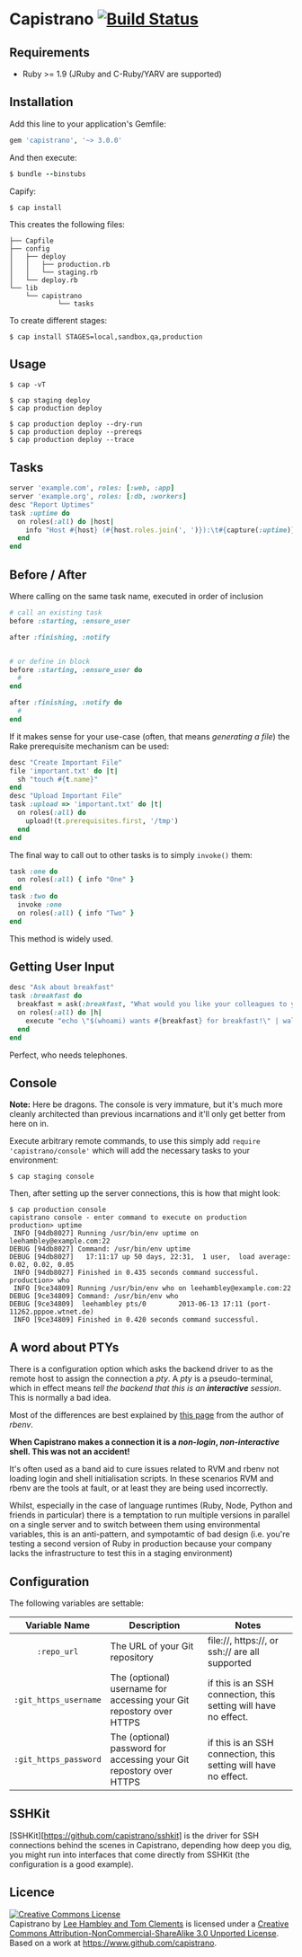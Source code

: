 # Capistrano [![Build Status](https://travis-ci.org/capistrano/capistrano.png?branch=v3)](https://travis-ci.org/capistrano/capistrano)

## Requirements

* Ruby >= 1.9 (JRuby and C-Ruby/YARV are supported)

## Installation

Add this line to your application's Gemfile:

``` ruby
gem 'capistrano', '~> 3.0.0'
```

And then execute:

``` ruby
$ bundle --binstubs
```

Capify:

``` shell
$ cap install
```

This creates the following files:

```
├── Capfile
├── config
│   ├── deploy
│   │   ├── production.rb
│   │   └── staging.rb
│   └── deploy.rb
└── lib
    └── capistrano
            └── tasks
```

To create different stages:

``` shell
$ cap install STAGES=local,sandbox,qa,production
```

## Usage

``` shell
$ cap -vT

$ cap staging deploy
$ cap production deploy

$ cap production deploy --dry-run
$ cap production deploy --prereqs
$ cap production deploy --trace
```

## Tasks

``` ruby
server 'example.com', roles: [:web, :app]
server 'example.org', roles: [:db, :workers]
desc "Report Uptimes"
task :uptime do
  on roles(:all) do |host|
    info "Host #{host} (#{host.roles.join(', ')}):\t#{capture(:uptime)}"
  end
end
```

## Before / After

Where calling on the same task name, executed in order of inclusion

``` ruby
# call an existing task
before :starting, :ensure_user

after :finishing, :notify


# or define in block
before :starting, :ensure_user do
  #
end

after :finishing, :notify do
  #
end
```

If it makes sense for your use-case (often, that means *generating a file*)
the Rake prerequisite mechanism can be used:

``` ruby
desc "Create Important File"
file 'important.txt' do |t|
  sh "touch #{t.name}"
end
desc "Upload Important File"
task :upload => 'important.txt' do |t|
  on roles(:all) do
    upload!(t.prerequisites.first, '/tmp')
  end
end
```

The final way to call out to other tasks is to simply `invoke()` them:

``` ruby
task :one do
  on roles(:all) { info "One" }
end
task :two do
  invoke :one
  on roles(:all) { info "Two" }
end
```

This method is widely used.

## Getting User Input

``` ruby
desc "Ask about breakfast"
task :breakfast do
  breakfast = ask(:breakfast, "What would you like your colleagues to you for breakfast?")
  on roles(:all) do |h|
    execute "echo \"$(whoami) wants #{breakfast} for breakfast!\" | wall"
  end
end
```

Perfect, who needs telephones.

## Console

**Note:** Here be dragons. The console is very immature, but it's much more
cleanly architected than previous incarnations and it'll only get better from
here on in.

Execute arbitrary remote commands, to use this simply add
`require 'capistrano/console'` which will add the necessary tasks to your
environment:

``` shell
$ cap staging console
```

Then, after setting up the server connections, this is how that might look:

```
$ cap production console
capistrano console - enter command to execute on production
production> uptime
 INFO [94db8027] Running /usr/bin/env uptime on leehambley@example.com:22
DEBUG [94db8027] Command: /usr/bin/env uptime
DEBUG [94db8027]   17:11:17 up 50 days, 22:31,  1 user,  load average: 0.02, 0.02, 0.05
 INFO [94db8027] Finished in 0.435 seconds command successful.
production> who
 INFO [9ce34809] Running /usr/bin/env who on leehambley@example.com:22
DEBUG [9ce34809] Command: /usr/bin/env who
DEBUG [9ce34809]  leehambley pts/0        2013-06-13 17:11 (port-11262.pppoe.wtnet.de)
 INFO [9ce34809] Finished in 0.420 seconds command successful.
```

## A word about PTYs

There is a configuration option which asks the backend driver to as the remote host
to assign the connection a *pty*. A *pty* is a pseudo-terminal, which in effect means
*tell the backend that this is an **interactive** session*. This is normally a bad idea.

Most of the differences are best explained by [this page](https://github.com/sstephenson/rbenv/wiki/Unix-shell-initialization) from the author of *rbenv*.

**When Capistrano makes a connection it is a *non-login*, *non-interactive* shell.
This was not an accident!**

It's often used as a band aid to cure issues related to RVM and rbenv not loading login
and shell initialisation scripts. In these scenarios RVM and rbenv are the tools at fault,
or at least they are being used incorrectly.

Whilst, especially in the case of language runtimes (Ruby, Node, Python and friends in
particular) there is a temptation to run multiple versions in parallel on a single server
and to switch between them using environmental variables, this is an anti-pattern, and
sympotamtic of bad design (i.e. you're testing a second version of Ruby in production because
your company lacks the infrastructure to test this in a staging environment)

## Configuration

The following variables are settable:

| Variable Name         | Description                                                         | Notes                                                           |
|:---------------------:|---------------------------------------------------------------------|-----------------------------------------------------------------|
| `:repo_url`           | The URL of your Git repository                                      | file://, https://, or ssh:// are all supported                  |
| `:git_https_username` | The (optional) username for accessing your Git repostory over HTTPS | if this is an SSH connection, this setting will have no effect. |
| `:git_https_password` | The (optional) password for accessing your Git repostory over HTTPS | if this is an SSH connection, this setting will have no effect. |

## SSHKit

[SSHKit][https://github.com/capistrano/sshkit] is the driver for SSH
connections behind the scenes in Capistrano, depending how deep you dig, you
might run into interfaces that come directly from SSHKit (the configuration is
a good example).

## Licence

<a rel="license" href="http://creativecommons.org/licenses/by-nc-sa/3.0/deed.en_US"><img alt="Creative Commons License" style="border-width:0" src="http://i.creativecommons.org/l/by-nc-sa/3.0/88x31.png" /></a><br /><span xmlns:dct="http://purl.org/dc/terms/" property="dct:title">Capistrano</span> by <a xmlns:cc="http://creativecommons.org/ns#" href="http://www.capistranorb.com." property="cc:attributionName" rel="cc:attributionURL">Lee Hambley and Tom Clements</a> is licensed under a <a rel="license" href="http://creativecommons.org/licenses/by-nc-sa/3.0/deed.en_US">Creative Commons Attribution-NonCommercial-ShareAlike 3.0 Unported License</a>.<br />Based on a work at <a xmlns:dct="http://purl.org/dc/terms/" href="https://www.github.com/capistrano" rel="dct:source">https://www.github.com/capistrano</a>.
